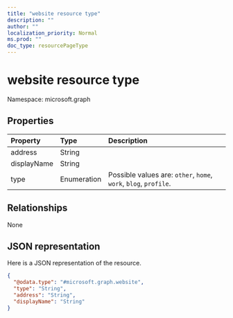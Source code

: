 ```yaml
---
title: "website resource type"
description: ""
author: ""
localization_priority: Normal
ms.prod: ""
doc_type: resourcePageType
---
```


# website resource type


Namespace: microsoft.graph



## Properties
|Property|Type|Description|
|:---|:---|:---|
|address|String||
|displayName|String||
|type|Enumeration| Possible values are: `other`, `home`, `work`, `blog`, `profile`.|

## Relationships
None

## JSON representation
Here is a JSON representation of the resource.
<!-- {
  "blockType": "resource",
  "@odata.type": "microsoft.graph.website"
}
-->
``` json
{
  "@odata.type": "#microsoft.graph.website",
  "type": "String",
  "address": "String",
  "displayName": "String"
}
```

